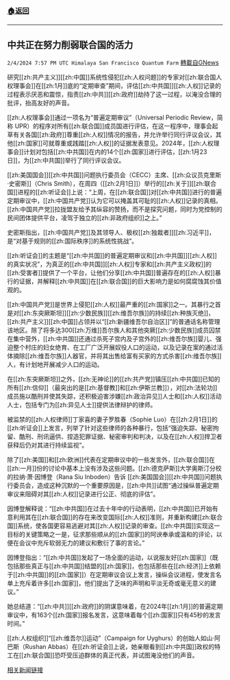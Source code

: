 ###  [:house:返回](README.md)
---


## 中共正在努力削弱联合国的活力
`2/4/2024 7:57 PM UTC Himalaya San Francisco Quantum Farm` [轉載自GNews](https://gnews.org/articles/2281092)

研究[[zh:共产主义]][[zh:中国]]系统性侵犯[[zh:人权问题]]的专家对[[zh:联合国人权理事会]]在[[zh:1月]]底的“定期审查”期间，评估[[zh:中共国]][[zh:人权]]记录的过程表示厌恶和震惊，指责[[zh:中共]][[zh:政府]]劫持了这一过程，以淹没合理的批评，抬高友好的声音。

[[zh:人权理事会]]通过一项名为“普遍定期审议”（Universal Periodic Review，简称 UPR）的程序对所有[[zh:联合国]]成员国进行评估，在这一程序中，理事会起草有关各国[[zh:政府]]尊重[[zh:人权]]情况的报告，并允许举行同行评议会议，其他[[zh:国家]]可就尊重或践踏[[zh:人权]]的证据发表意见。2024年，[[zh:人权理事会]]计划对包括[[zh:中共国]]在内的14个[[zh:国家]]进行评估，[[zh:1月23日]]，为[[zh:中共国]]举行了同行评议会议。

[[zh:美国国会]][[zh:中共国]]问题执行委员会（CECC）主席、[[zh:众议员克里斯·史密斯]]（Chris Smith），在周四（[[zh:2月1日]]）举行的[[zh:关于]][[zh:联合国]]进程的[[zh:听证会]]上说：“上周，在[[zh:联合国]]对[[zh:中共国]]进行的普遍定期审议中，[[zh:中国共产党]]认为它可以掩盖其可耻的[[zh:人权]]记录的真相。[[zh:中国共产党]]拉拢盟友给予其纵容的赞扬，而不是探究问题，同时为党控制的民间团体提供平台，凌驾于独立的[[zh:非政府组织]]之上。”

史密斯指出，[[zh:中国共产党]]及其领导人、极权[[zh:独裁者]][[zh:习近平]]，是“对基于规则的[[zh:国际秩序]]的系统性挑战”。

[[zh:听证会]]的主题是“[[zh:中共国]]的普遍定期审议和[[zh:中共国]][[zh:人权]]的真实状况”，为真正的[[zh:中共国]][[zh:人权]]专家和[[zh:共产主义政权]]的[[zh:受害者]]提供了一个平台，让他们分享[[zh:中共国]]普遍存在的[[zh:人权]]暴行的证据，并解释[[zh:中共国]]在[[zh:联合国]]的巨大影响力是如何腐腐蚀其价值观的。

[[zh:中国共产党]]是世界上侵犯[[zh:人权]]最严重的[[zh:国家]]之一。其暴行之首是对[[zh:东突厥斯坦]][[zh:少数民族]][[zh:维吾尔族]]的持续[[zh:种族灭绝]]，[[zh:共产主义]][[zh:中国]]占领并以“[[zh:新疆维吾尔自治区]]”的普通话名称管理该地区。除了将多达300[[zh:万维]]吾尔族人和其他突厥[[zh:少数民族]]成员囚禁在集中营外，[[zh:中共国]]还通过杀死子宫内及子宫外的[[zh:维吾尔族]]婴儿、强迫整个村庄的妇女绝育、在工厂广泛开展奴役人口的运动，以及记录在案的通过活体摘除[[zh:维吾尔族]]人器官，并将其出售给富有买家的方式杀害[[zh:维吾尔族]]人，有计划地开展减少人口的运动。

在[[zh:东突厥斯坦]]之外，[[zh:无神论]]的[[zh:共产党]]镇压[[zh:中共国]]已知的所有[[zh:信仰]]（最突出的是[[zh:基督教]]和[[zh:伊斯兰教]]），对[[zh:法轮功]]成员施以酷刑并使其失踪，还积极迫害涉嫌[[zh:政治异见]]人士和[[zh:人权]]活动人士，包括专门为[[zh:异见人士]]提供法律辩护的律师。

被监禁的[[zh:人权律师]]丁家喜的妻子罗胜春（Sophie Luo）在[[zh:2月1日]]的[[zh:听证会]]上发言，列举了针对这些律师的各种暴行，包括“强迫失踪、秘密拘留、酷刑、刑讯逼供、捏造犯罪证据、秘密审判和判决，以及在[[zh:人权]]捍卫者获释后仍对其进行持续监视”。

除了[[zh:美国]]和[[zh:欧洲]]代表在定期审议中的一些发言外，[[zh:联合国]]在[[zh:一月]]份的讨论中基本上没有涉及这些问题。[[zh:德克萨斯]]大学奥斯汀分校的拉纳·萧·因博登（Rana Siu Inboden）告诉 [[zh:美国国会]][[zh:中共国]]问题执行委员会，造成这种沉默的一个重要原因是，[[zh:中共]]试图“通过操纵普遍定期审议来阻碍对其[[zh:人权]]记录进行公正、彻底的评估”。

因博登解释说：“[[zh:中共国]]在过去十年中的行动表明，[[zh:中共国]]已开始有意利用其在[[zh:联合国]]的存在来改变国际[[zh:人权]]准则，并重新构建[[zh:联合国]]系统，使各国更容易逃避对其[[zh:人权]]记录的审查。[[zh:中共国]]实现这一目标的关键策略之一是，征求那些顺从的[[zh:国家]]的阿谀奉承或温和的评论，以便在会议中充斥软弱无力的建议和敷衍了事的言论。”

因博登指出：“[[zh:中共国]]发起了一场全面的运动，以说服友好[[zh:国家]]（既包括那些真正与[[zh:中共国]]结盟的[[zh:国家]]，也包括那些在[[zh:经济]]上依赖于[[zh:中共国]]的[[zh:国家]]）在定期审议会议上发言，操纵会议进程，使发言名单上充斥着许多[[zh:国家]]，他们提出了乏味的声明和平淡无奇或毫无意义的建议。”

她总结道：“[[zh:中共]][[zh:政府]]的阴谋意味着，在2024年[[zh:1月]]的普遍定期审议中，有163个[[zh:国家]]报名发言，这意味着每个[[zh:国家]]只有45秒的发言时间。”

[[zh:人权组织]]“[[zh:维吾尔]]运动”（Campaign for Uyghurs）的创始人如山·阿巴斯（Rushan Abbas）在[[zh:听证会]]上说，她亲眼看到[[zh:中共国]]政权的特工在[[zh:联合国]]恐吓受压迫群体的真正代表，并试图淹没他们的声音。

[相关新闻链接](https://www.breitbart.com/asia/2024/02/02/experts-tell-congress-china-working-impair-vitality-u-n/)


